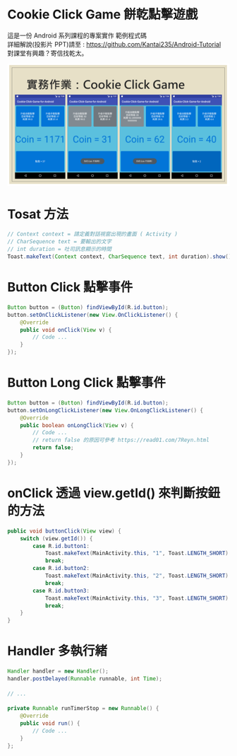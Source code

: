 # Cookie Click Game 餅乾點擊遊戲
這是一份 Android 系列課程的專案實作 範例程式碼<br />
詳細解說(投影片 PPT)請至 : https://github.com/Kantai235/Android-Tutorial<br />
對課堂有興趣？寄信找乾太。

![Main](/images/image1.PNG "Main")

# Tosat 方法
```Java
// Context context = 請定義對話視窗出現的畫面 ( Activity )
// CharSequence text = 要輸出的文字
// int duration = 吐司訊息顯示的時間
Toast.makeText(Context context, CharSequence text, int duration).show();
```

# Button Click 點擊事件
```Java
Button button = (Button) findViewById(R.id.button);
button.setOnClickListener(new View.OnClickListener() {
    @Override
    public void onClick(View v) {
        // Code ...
    }
});
```

# Button Long Click 點擊事件
```Java
Button button = (Button) findViewById(R.id.button);
button.setOnLongClickListener(new View.OnLongClickListener() {
    @Override
    public boolean onLongClick(View v) {
        // Code ...
        // return false 的原因可參考 https://read01.com/7Reyn.html
        return false;
    }
});
```

# onClick 透過 view.getId() 來判斷按鈕的方法
```Java
public void buttonClick(View view) {
    switch (view.getId()) {
        case R.id.button1:
            Toast.makeText(MainActivity.this, "1", Toast.LENGTH_SHORT).show();
            break;
        case R.id.button2:
            Toast.makeText(MainActivity.this, "2", Toast.LENGTH_SHORT).show(); 
            break;
        case R.id.button3:
            Toast.makeText(MainActivity.this, "3", Toast.LENGTH_SHORT).show();
            break;
    }
}
```

# Handler 多執行緒
```Java
Handler handler = new Handler();
handler.postDelayed(Runnable runnable, int Time);

// ...

private Runnable runTimerStop = new Runnable() {
    @Override
    public void run() {
        // Code ...
    }
};
```